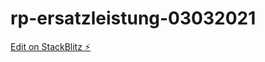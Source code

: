 # rp-ersatzleistung-03032021

[Edit on StackBlitz ⚡️](https://stackblitz.com/edit/rp-ersatzleistung-03032021)